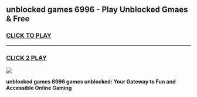 
## unblocked games 6996 - Play Unblocked Gmaes & Free
<h3>
<a href="https://premium.freeplayer.one?title=unblocked_games_6996&ref=19F">CLICK TO PLAY</a></h3>
<hr>

<h3>
<a href="https://premium.freeplayer.one?title=unblocked_games_6996&ref=19F">CLICK 2 PLAY</a>
  
</h3>

<a href="https://premium.freeplayer.one?title=unblocked_games_6996&ref=19F/"><img src="https://clearcache.store/games.png"></a>


**unblocked games 6996 games unblocked: Your Gateway to Fun and Accessible Online Gaming**
